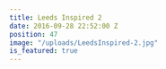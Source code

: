 ```yaml
---
title: Leeds Inspired 2
date: 2016-09-28 22:52:00 Z
position: 47
image: "/uploads/LeedsInspired-2.jpg"
is_featured: true
---
```



